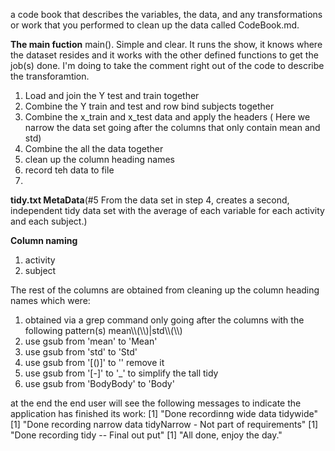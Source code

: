 a code book that describes the variables, the data, and any transformations or work that you performed to clean up the data called CodeBook.md.


**The main fuction** main(). Simple and clear. It runs the show, it knows where the dataset resides and it works with the other defined functions to get the job(s) done. I'm doing to take the comment right out of the code to describe the transforamtion.

<ol>
<li>Load and join the Y test and train together</li>
<li>Combine the Y train and test and row bind subjects together</li>
<li>Combine the x_train and x_test data and apply the headers ( Here we narrow the data set going after the columns that only contain mean and std) </li>
<li>Combine the all the data together</li>
<li>clean up the column heading names</li>
<li>record teh data to file</li>
<li>
</ol>

**tidy.txt MetaData**(#5 From the data set in step 4, creates a second, independent tidy data set with the average of each variable for each activity and each subject.) 

  **Column naming**
  <ol>
    <li>activity</li>
    <li>subject</li>
  </ol>
  
  The rest of the columns are obtained from cleaning up the column heading names which were:
  <ol>
  <li> obtained via a grep command only going after the columns with the following pattern(s) mean\\(\\)|std\\(\\)</li>
  <li> use gsub from 'mean' to 'Mean'</li>
  <li> use gsub from 'std' to 'Std'</li>
  <li> use gsub from '[()]' to '' remove it</li>
  <li> use gsub from '[-]' to '_' to simplify the tall tidy</li>
  <li> use gsub from 'BodyBody' to 'Body'
  </ol>

at the end the end user will see the following messages to indicate the application has finished its work:
[1] "Done recordinng wide data tidywide"
[1] "Done recording narrow data tidyNarrow - Not part of requirements"
[1] "Done recording tidy  -- Final out put"
[1] "All done, enjoy the day."
